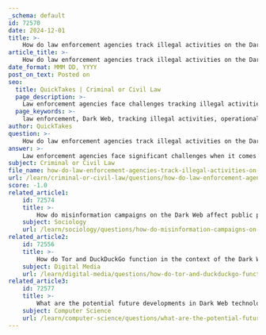 ```yaml
---
_schema: default
id: 72570
date: 2024-12-01
title: >-
    How do law enforcement agencies track illegal activities on the Dark Web?
article_title: >-
    How do law enforcement agencies track illegal activities on the Dark Web?
date_format: MMM DD, YYYY
post_on_text: Posted on
seo:
  title: QuickTakes | Criminal or Civil Law
  page_description: >-
    Law enforcement agencies face challenges tracking illegal activities on the Dark Web but utilize strategies like operational units, Open Source Intelligence, monitoring tools, and collaboration with experts to enhance investigations.
  page_keywords: >-
    law enforcement, Dark Web, tracking illegal activities, operational strategies, Open Source Intelligence, OSINT, monitoring tools, digital policing, collaboration, evidence collection, trends, criminal behavior
author: QuickTakes
question: >-
    How do law enforcement agencies track illegal activities on the Dark Web?
answer: >-
    Law enforcement agencies face significant challenges when it comes to tracking illegal activities on the Dark Web due to its inherent anonymity and the use of specialized networks like Tor and I2P. However, they employ various strategies and tools to combat these challenges.\n\n1. **Operational Strategies**: Agencies like the FBI do not have a unified dark web strategy but rely on operational units to execute individual investigative strategies. This decentralized approach allows for flexibility in addressing specific cases but can lead to inconsistencies in overall effectiveness.\n\n2. **Open Source Intelligence (OSINT)**: Law enforcement utilizes OSINT to gather information from dark web forums. This includes analyzing usernames, contact details, and conversations that may link back to individuals on the surface web. For instance, a user might use the same username across different platforms, which can help investigators establish connections.\n\n3. **Monitoring Tools**: Various applications are designed to monitor dark web activities. These tools enable agencies to scrutinize potential threats and unlawful actions, providing a proactive approach to identifying criminal behavior.\n\n4. **Digital Policing Techniques**: Law enforcement agencies are increasingly adopting innovative technological solutions to enhance their capabilities. This includes the use of surveillance software to access and manage devices used by criminals, although legal and ethical challenges often complicate these efforts.\n\n5. **Collaboration and Expert Workshops**: Agencies often collaborate with researchers and experts to identify key challenges and develop best practices for dark web investigations. Workshops and gatherings supported by organizations like the National Institute of Justice help raise awareness and improve the tools available for policing the dark web.\n\n6. **Challenges in Evidence Collection**: Unlike traditional online forums, the dark web complicates the process of collecting data and turning it into actionable evidence. Law enforcement must navigate these complexities to build cases against offenders.\n\n7. **Trends and Patterns**: Monitoring trends in illicit activities on dark web forums and marketplaces can provide insights into emerging threats. This allows law enforcement to adapt their strategies in response to evolving criminal behaviors.\n\nIn summary, while law enforcement agencies face significant hurdles in tracking illegal activities on the Dark Web, they are employing a combination of operational strategies, technological tools, and collaborative efforts to enhance their investigative capabilities.
subject: Criminal or Civil Law
file_name: how-do-law-enforcement-agencies-track-illegal-activities-on-the-dark-web.md
url: /learn/criminal-or-civil-law/questions/how-do-law-enforcement-agencies-track-illegal-activities-on-the-dark-web
score: -1.0
related_article1:
    id: 72574
    title: >-
        How do misinformation campaigns on the Dark Web affect public perception?
    subject: Sociology
    url: /learn/sociology/questions/how-do-misinformation-campaigns-on-the-dark-web-affect-public-perception
related_article2:
    id: 72556
    title: >-
        How do Tor and DuckDuckGo function in the context of the Dark Web?
    subject: Digital Media
    url: /learn/digital-media/questions/how-do-tor-and-duckduckgo-function-in-the-context-of-the-dark-web
related_article3:
    id: 72577
    title: >-
        What are the potential future developments in Dark Web technology?
    subject: Computer Science
    url: /learn/computer-science/questions/what-are-the-potential-future-developments-in-dark-web-technology
---
```


&nbsp;